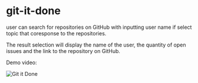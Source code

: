 # git-it-done

user can search for repositories on GitHub with inputting user name if select topic that coresponse to the repositories.

The result selection will display the name of the user, the quantity of open issues and the link to the repository on GitHub.


Demo video:

![Git it Done](https://user-images.githubusercontent.com/78116042/117585786-4e701d80-b0e2-11eb-8b97-770dff91427c.gif)
